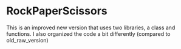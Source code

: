 # RockPaperScissors
This is an improved new version that uses two libraries, a class and functions.
I also organized the code a bit differently (compared to old_raw_version)
